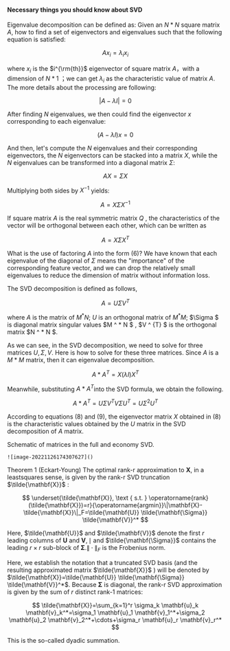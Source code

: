 #### Necessary things you should know about SVD



Eigenvalue decomposition can be defined as: Given an $N*N$ square matrix $A$, how to find a set of eigenvectors and eigenvalues such that the following equation is satisfied:

$$
A x_i=\lambda_i x_i
$$

where $x_i$ is the $i^{\rm{th}}$ eigenvector of square matrix $A$，with a dimension  of $N * 1$ ；we can get $\lambda_i$ as the characteristic value of matrix $A$. The more details about the processing are following:

$$
|A-\lambda I|=0
$$

After finding $N$ eigenvalues, we then could find the eigenvector $x$ corresponding to each eigenvalue:

$$
(A-\lambda I) x=0
$$

And then, let's compute the $N$ eigenvalues and their corresponding eigenvectors, the $N$ eigenvectors can be stacked into a matrix $X$, while the $N$ eigenvalues can be transformed into a diagonal matrix $\Sigma$:

$$
A X=\Sigma X
$$

Multiplying both sides by $X^{-1}$ yields:

$$
A=X \Sigma X^{-1}
$$

If square matrix $A$ is the real symmetric matrix $Q$ , the characteristics of the vector will be orthogonal between each other, which can be written as

$$
A=X \Sigma X^T
$$

What is the use of factoring $A$ into the form (6)? We have known that each eigenvalue of the diagonal of $\Sigma$ means the "importance" of the corresponding feature vector, and we can drop the relatively small eigenvalues to reduce the dimension of matrix without information loss.

The SVD decomposition is defined as follows,

$$
A=U \Sigma V^T
$$

where $A$ is the matrix of $M^* N$; $U$ is an orthogonal matrix of $M^* M$; $\Sigma $ is diagonal matrix singular values $M ^ * N $ , $V ^   {T} $ is the orthogonal matrix $N ^ * N $.

As we can see, in the SVD decomposition, we need to solve for three matrices $U,\Sigma,V$. Here is how to solve for these three matrices. Since $A$ is a $M *M$ matrix, then it can eigenvalue decomposition.

$$
A * A^T=X(\lambda I) X^T
$$

Meanwhile, substituting $A * A^T$into the SVD formula, we obtain the following.

$$
A * A^T=U \Sigma V^T V \Sigma U^T=U \Sigma^2 U^T
$$

According to equations (8) and (9), the eigenvector matrix $X$ obtained in (8) is the characteristic values obtained by the $U$ matrix in the SVD decomposition of $A$ matrix. 

 Schematic of matrices in the full and economy SVD.

```
![image-20221126174307627]()
```


Theorem 1 (Eckart-Young) The optimal rank-r approximation to $\mathbf{X}$, in a leastsquares sense, is given by the rank-r SVD truncation $\tilde{\mathbf{X}}$ :

$$
\underset{\tilde{\mathbf{X}}, \text { s.t. } \operatorname{rank}(\tilde{\mathbf{X}})=r}{\operatorname{argmin}}\|\mathbf{X}-\tilde{\mathbf{X}}\|_F=\tilde{\mathbf{U}} \tilde{\mathbf{\Sigma}} \tilde{\mathbf{V}}^*
$$

Here, $\tilde{\mathbf{U}}$ and $\tilde{\mathbf{V}}$ denote the first $r$ leading columns of $\mathbf{U}$ and $\mathbf{V}, \mid$ and $\tilde{\mathbf{\Sigma}}$ contains the leading $r \times r$ sub-block of $\boldsymbol{\Sigma} .\|\cdot\|_F$ is the Frobenius norm.

Here, we establish the notation that a truncated SVD basis (and the resulting approximated matrix $\tilde{\mathbf{X}}$ ) will be denoted by $\tilde{\mathbf{X}}=\tilde{\mathbf{U}} \tilde{\mathbf{\Sigma}} \tilde{\mathbf{V}}^*$. Because $\boldsymbol{\Sigma}$ is diagonal, the rank-r SVD approximation is given by the sum of $r$ distinct rank-1 matrices:

$$
\tilde{\mathbf{X}}=\sum_{k=1}^r \sigma_k \mathbf{u}_k \mathbf{v}_k^*=\sigma_1 \mathbf{u}_1 \mathbf{v}_1^*+\sigma_2 \mathbf{u}_2 \mathbf{v}_2^*+\cdots+\sigma_r \mathbf{u}_r \mathbf{v}_r^*
$$

This is the so-called dyadic summation.
